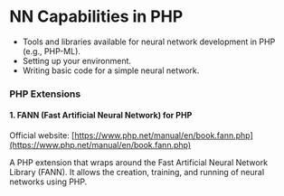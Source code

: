 # NN Capabilities in PHP

* Tools and libraries available for neural network development in PHP (e.g., PHP-ML).
* Setting up your environment.
* Writing basic code for a simple neural network.



### **PHP E**xtensions

#### 1. FANN (Fast Artificial Neural Network) for PHP

Official website: [https://www.php.net/manual/en/book.fann.php](https://www.php.net/manual/en/book.fann.php)

A PHP extension that wraps around the Fast Artificial Neural Network Library (FANN). It allows the creation, training, and running of neural networks using PHP.
